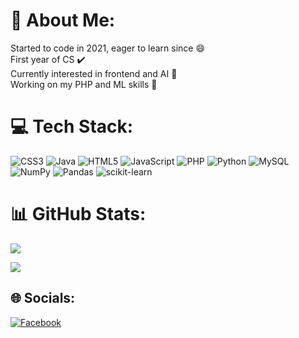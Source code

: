 # 👾 About Me:
Started to code in 2021, eager to learn since 😄 <br>First year of CS ✔️ <br>Currently interested in frontend and AI 🤖<br>Working on my PHP and ML skills 🤟

# 💻 Tech Stack:
![CSS3](https://img.shields.io/badge/css3-%231572B6.svg?style=flat&logo=css3&logoColor=white) ![Java](https://img.shields.io/badge/java-%23ED8B00.svg?style=flat&logo=java&logoColor=white) ![HTML5](https://img.shields.io/badge/html5-%23E34F26.svg?style=flat&logo=html5&logoColor=white) ![JavaScript](https://img.shields.io/badge/javascript-%23323330.svg?style=flat&logo=javascript&logoColor=%23F7DF1E) ![PHP](https://img.shields.io/badge/php-%23777BB4.svg?style=flat&logo=php&logoColor=white) ![Python](https://img.shields.io/badge/python-3670A0?style=flat&logo=python&logoColor=ffdd54) ![MySQL](https://img.shields.io/badge/mysql-%2300f.svg?style=flat&logo=mysql&logoColor=white) ![NumPy](https://img.shields.io/badge/numpy-%23013243.svg?style=flat&logo=numpy&logoColor=white) ![Pandas](https://img.shields.io/badge/pandas-%23150458.svg?style=flat&logo=pandas&logoColor=white) ![scikit-learn](https://img.shields.io/badge/scikit--learn-%23F7931E.svg?style=flat&logo=scikit-learn&logoColor=white)
# 📊 GitHub Stats:
![](https://github-readme-stats.vercel.app/api?username=IdentalerMaxima&theme=dark&hide_border=true&include_all_commits=true&count_private=true)<br/>
<!--![](https://github-readme-streak-stats.herokuapp.com/?user=IdentalerMaxima&theme=dark&hide_border=true)<br/>-->
![](https://github-readme-stats.vercel.app/api/top-langs/?username=IdentalerMaxima&theme=dark&hide_border=true&include_all_commits=true&count_private=true&layout=compact)

## 🌐 Socials:
[![Facebook](https://img.shields.io/badge/Facebook-%231877F2.svg?logo=Facebook&logoColor=white)](https://facebook.com/koppany.naray) 


<!-- Proudly created with GPRM ( https://gprm.itsvg.in ) -->
